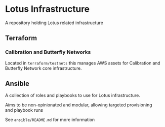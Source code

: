 # Lotus Infrastructure

A repository holding Lotus related infrastructure

## Terraform

### Calibration and Butterfly Networks  

Located in `terraform/testnets` this manages AWS assets for Calibration and Butterfly Network core infrastructure.

## Ansible

A collection of roles and playbooks to use for Lotus infrastructure.

Aims to be non-opinionated and modular, allowing targeted provisioning and playbook runs

See `ansible/README.md` for more information

